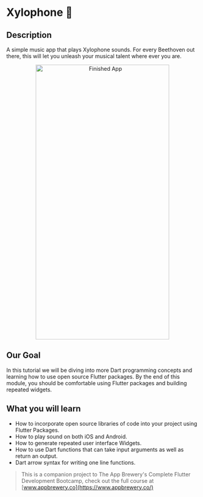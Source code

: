 
# Xylophone 🎹


## Description

A simple music app that plays Xylophone sounds. For every Beethoven out there, this will let you unleash your musical talent where ever you are. 

<p align='center' >
<img src='https://github.com/londonappbrewery/Images/blob/master/xylophone-flutter.png' alt='Finished App' width='350px' height='720px'/>
  </p>

## Our Goal

In this tutorial we will be diving into more Dart programming concepts and learning how to use open source Flutter packages. By the end of this module, you should be comfortable using Flutter packages and building repeated widgets.

## What you will learn

- How to incorporate open source libraries of code into your project using Flutter Packages.
- How to play sound on both iOS and Android.
- How to generate repeated user interface Widgets.
- How to use Dart functions that can take input arguments as well as return an output.
- Dart arrow syntax for writing one line functions.

>This is a companion project to The App Brewery's Complete Flutter Development Bootcamp, check out the full course at [www.appbrewery.co](https://www.appbrewery.co/)

